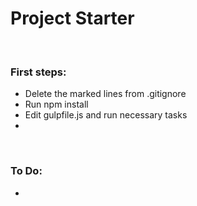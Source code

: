 <h1>Project Starter</h1>
<br>

<h3>First steps:</h3>
<ul>
    <li>Delete the marked lines from .gitignore</li>
    <li>Run npm install</li>
    <li>Edit gulpfile.js and run necessary tasks</li>
    <li></li>
</ul>
<br>

<h3>To Do:</h3>
<ul>
    <li></li>
</ul>